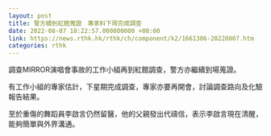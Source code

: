 ```yaml
---
layout: post
title: 警方續到紅館蒐證　專家料下周完成調查
date: 2022-08-07 18:22:57.000000000 +08:00
link: https://news.rthk.hk/rthk/ch/component/k2/1661306-20220807.htm
categories: rthk
---
```


調查MIRROR演唱會事故的工作小組再到紅館調查，警方亦繼續到場蒐證。

有工作小組的專家估計，下星期完成調查，專家亦要再開會，討論調查路向及化驗報告結果。

至於重傷的舞蹈員李啟言仍然留醫，他的父親發出代禱信，表示李啟言現在清醒，能夠簡單與外界溝通。
